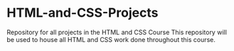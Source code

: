 # HTML-and-CSS-Projects
Repository for all projects in the HTML and CSS Course
This repository will be used to house all HTML and CSS work done throughout this course. 
